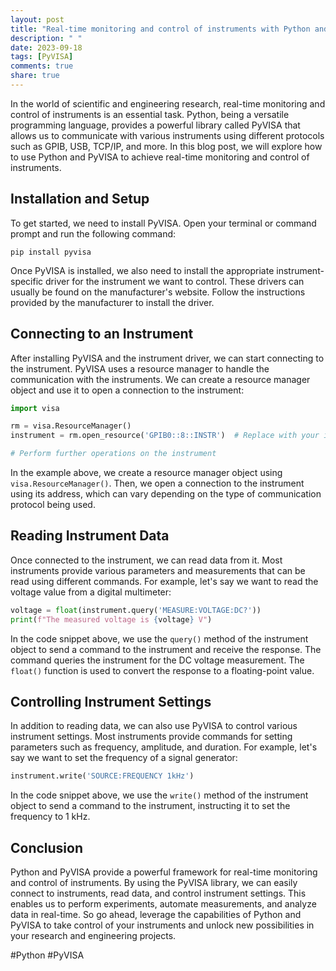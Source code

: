 ```yaml
---
layout: post
title: "Real-time monitoring and control of instruments with Python and PyVISA"
description: " "
date: 2023-09-18
tags: [PyVISA]
comments: true
share: true
---
```


In the world of scientific and engineering research, real-time monitoring and control of instruments is an essential task. Python, being a versatile programming language, provides a powerful library called PyVISA that allows us to communicate with various instruments using different protocols such as GPIB, USB, TCP/IP, and more. In this blog post, we will explore how to use Python and PyVISA to achieve real-time monitoring and control of instruments.

## Installation and Setup

To get started, we need to install PyVISA. Open your terminal or command prompt and run the following command:

```
pip install pyvisa
```

Once PyVISA is installed, we also need to install the appropriate instrument-specific driver for the instrument we want to control. These drivers can usually be found on the manufacturer's website. Follow the instructions provided by the manufacturer to install the driver.

## Connecting to an Instrument

After installing PyVISA and the instrument driver, we can start connecting to the instrument. PyVISA uses a resource manager to handle the communication with the instruments. We can create a resource manager object and use it to open a connection to the instrument:

```python
import visa

rm = visa.ResourceManager()
instrument = rm.open_resource('GPIB0::8::INSTR')  # Replace with your instrument's address

# Perform further operations on the instrument
```

In the example above, we create a resource manager object using `visa.ResourceManager()`. Then, we open a connection to the instrument using its address, which can vary depending on the type of communication protocol being used.

## Reading Instrument Data

Once connected to the instrument, we can read data from it. Most instruments provide various parameters and measurements that can be read using different commands. For example, let's say we want to read the voltage value from a digital multimeter:

```python
voltage = float(instrument.query('MEASURE:VOLTAGE:DC?'))
print(f"The measured voltage is {voltage} V")
```

In the code snippet above, we use the `query()` method of the instrument object to send a command to the instrument and receive the response. The command queries the instrument for the DC voltage measurement. The `float()` function is used to convert the response to a floating-point value.

## Controlling Instrument Settings

In addition to reading data, we can also use PyVISA to control various instrument settings. Most instruments provide commands for setting parameters such as frequency, amplitude, and duration. For example, let's say we want to set the frequency of a signal generator:

```python
instrument.write('SOURCE:FREQUENCY 1kHz')
```

In the code snippet above, we use the `write()` method of the instrument object to send a command to the instrument, instructing it to set the frequency to 1 kHz.

## Conclusion

Python and PyVISA provide a powerful framework for real-time monitoring and control of instruments. By using the PyVISA library, we can easily connect to instruments, read data, and control instrument settings. This enables us to perform experiments, automate measurements, and analyze data in real-time. So go ahead, leverage the capabilities of Python and PyVISA to take control of your instruments and unlock new possibilities in your research and engineering projects.

#Python #PyVISA